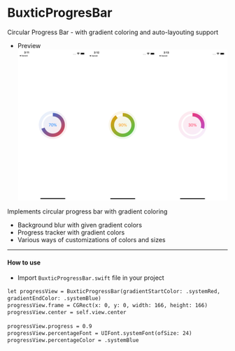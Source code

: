 # BuxticProgresBar
Circular Progress Bar - with gradient coloring and auto-layouting support
- Preview 
![Preview](https://raw.githubusercontent.com/deimusmeister/BuxticProgresBar/master/full-preview.png)

Implements circular progress bar with gradient coloring  
   - Background blur with given gradient colors  
   - Progress tracker with gradient colors  
   - Various ways of customizations of colors and sizes  

---  
#### How to use
 - Import `BuxticProgressBar.swift` file in your project
 ```
let progressView = BuxticProgressBar(gradientStartColor: .systemRed, gradientEndColor: .systemBlue)
progressView.frame = CGRect(x: 0, y: 0, width: 166, height: 166)
progressView.center = self.view.center

progressView.progress = 0.9
progressView.percentageFont = UIFont.systemFont(ofSize: 24)
progressView.percentageColor = .systemBlue
```
